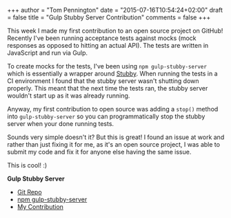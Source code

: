 +++
author = "Tom Pennington"
date = "2015-07-16T10:54:24+02:00"
draft = false
title = "Gulp Stubby Server Contribution"
comments = false
+++

This week I made my first contribution to an open source project on GitHub! Recently I've been running acceptance tests against mocks (mock responses as opposed to hitting an actual API). The tests are written in JavaScript and run via Gulp.

To create mocks for the tests, I've been using `npm gulp-stubby-server` which is essentially a wrapper around [Stubby](http://www.stub.by). When running the tests in a CI environment I found that the stubby server wasn't shutting down properly. This meant that the next time the tests ran, the stubby server wouldn't start up as it was already running.

Anyway, my first contribution to open source was adding a `stop()` method into `gulp-stubby-server` so you can programmatically stop the stubby server when your done running tests.

Sounds very simple doesn't it? But this is great! I found an issue at work and rather than just fixing it for me, as it's an open source project, I was able to submit my code and fix it for anyone else having the same issue.

This is cool! :)

**Gulp Stubby Server**

- [Git Repo](https://github.com/felixzapata/gulp-stubby-server)
- [npm gulp-stubby-server](https://www.npmjs.com/package/gulp-stubby-server)
- [My Contribution](https://github.com/felixzapata/gulp-stubby-server/pull/5)